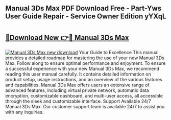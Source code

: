 ## Manual 3Ds Max PDF Download Free - Part-Yws User Guide Repair - Service Owner Edition yYXqL

# <h2><a href="http://bc23304.oget.top/?id=Manual+3Ds+Max">🔗Download New 👉🔴 Manual 3Ds Max</a></h2>

[![Manual 3Ds Max new download](https://i.imgur.com/5g1atiW.png)](http://bc23304.oget.top/?id=Manual+3Ds+Max)
Your Guide to Excellence This manual provides a detailed roadmap for mastering the use of your new Manual 3Ds Max. Follow along to ensure optimal performance and enjoyment. To ensure a successful experience with your new Manual 3Ds Max, we recommend reading this user manual carefully. It contains detailed information on product setup, usage instructions, and an overview of the various features and capabilities. Manual 3Ds Max offers users an extensive range of advanced features, including virtual private network, automatic data encryption, customizable dashboard, and multi-user access, all accessible through the sleek and customizable interface. Support Available 24/7 Manual 3Ds Max. Our customer support team is available 24/7 to assist you with any inquiries.
